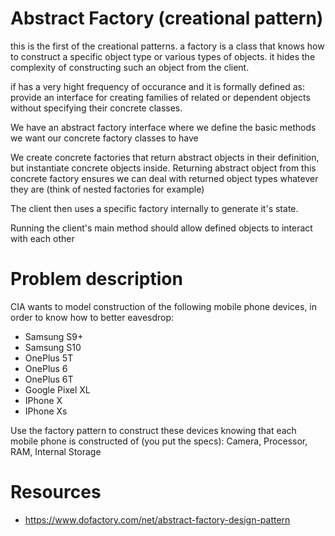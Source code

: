 # Abstract Factory (creational pattern)

this is the first of the creational patterns. a factory is a class that knows how to construct a specific object type or various types of objects. it hides the complexity of constructing such an object from the client.

if has a very hight frequency of occurance and it is formally defined as: provide an interface for creating families of related or dependent objects without specifying their concrete classes.

We have an abstract factory interface where we define the basic methods we want our concrete factory classes to have 

We create concrete factories that return abstract objects in their definition, but instantiate concrete objects inside. Returning abstract object from this concrete factory ensures we can deal with returned object types whatever they are (think of nested factories for example) 

The client then uses a specific factory internally to generate it's state. 

Running the client's main method should allow defined objects to interact with each other 


# Problem description

CIA wants to model construction of the following mobile phone devices, in order to know how to better eavesdrop: 

* Samsung S9+ 
* Samsung S10 
* OnePlus 5T 
* OnePlus 6 
* OnePlus 6T 
* Google Pixel XL 
* IPhone X 
* IPhone Xs 
 
Use the factory pattern to construct these devices knowing that each mobile phone is constructed of (you put the specs): Camera, Processor, RAM, Internal Storage 


# Resources

* https://www.dofactory.com/net/abstract-factory-design-pattern 